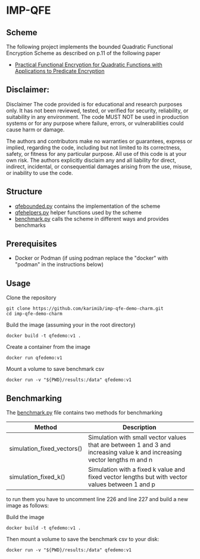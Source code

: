 # IMP-QFE

## Scheme

The following project implements the bounded Quadratic Functional Encryption Scheme as described on p.11 of the following paper

* [Practical Functional Encryption for Quadratic Functions with Applications to Predicate Encryption](https://eprint.iacr.org/2017/151.pdf)

## Disclaimer:
Disclaimer
The code provided is for educational and research purposes only. It has not been reviewed, tested, or verified for security, reliability, or suitability in any environment. The code MUST NOT be used in production systems or for any purpose where failure, errors, or vulnerabilities could cause harm or damage.

The authors and contributors make no warranties or guarantees, express or implied, regarding the code, including but not limited to its correctness, safety, or fitness for any particular purpose. All use of this code is at your own risk. The authors explicitly disclaim any and all liability for direct, indirect, incidental, or consequential damages arising from the use, misuse, or inability to use the code.

## Structure

* [qfebounded.py](./qfebounded.py) contains the implementation of the scheme
* [qfehelpers.py](./qfehelpers.py) helper functions used by the scheme
* [benchmark.py](./benchmark.py) calls the scheme in different ways and provides benchmarks

## Prerequisites

* Docker or Podman (if using podman replace the "docker" with "podman" in the instructions below)

## Usage

Clone the repository

```shell
git clone https://github.com/karimib/imp-qfe-demo-charm.git
cd imp-qfe-demo-charm
```

Build the image (assuming your in the root directory)

```shell
docker build -t qfedemo:v1 .
```

Create a container from the image

```shell
docker run qfedemo:v1 
```

Mount a volume to save benchmark csv

````shell
docker run -v "${PWD}/results:/data" qfedemo:v1 
````

## Benchmarking

The [benchmark.py](./benchmark.py) file contains two methods for benchmarking

| Method | Description |
| --- | --- |
| simulation_fixed_vectors() | Simulation with small vector values that are between 1 and 3 and increasing value k and increasing vector lengths m and n |
| simulation_fixed_k() | Simulation with a fixed k value and fixed vector lengths but with vector values between 1 and p |

to run them you have to uncomment line 226 and line 227 and build a new image as follows:

Build the image

```shell
docker build -t qfedemo:v1 .
```

Then mount a volume to save the benchmark csv to your disk: 

````shell
docker run -v "${PWD}/results:/data" qfedemo:v1 
````

